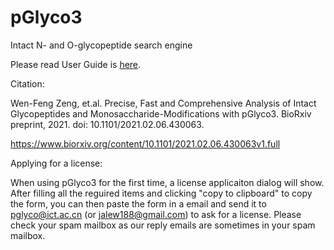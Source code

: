 # pGlyco3

Intact N- and O-glycopeptide search engine

Please read User Guide is [here](https://github.com/pFindStudio/pGlyco3/blob/main/pGlyco3-User-Guide.pdf).

Citation:

Wen-Feng Zeng, et.al. Precise, Fast and Comprehensive Analysis of Intact Glycopeptides and Monosaccharide-Modifications with pGlyco3. BioRxiv preprint, 2021. doi: 10.1101/2021.02.06.430063.

https://www.biorxiv.org/content/10.1101/2021.02.06.430063v1.full

Applying for a license: 

When using pGlyco3 for the first time, a license applicaiton dialog will show. After filling all the reguired items and clicking "copy to clipboard" to copy the form, you can then paste the form in a email and send it to pglyco@ict.ac.cn (or jalew188@gmail.com) to ask for a license. Please check your spam mailbox as our reply emails are sometimes in your spam mailbox.
